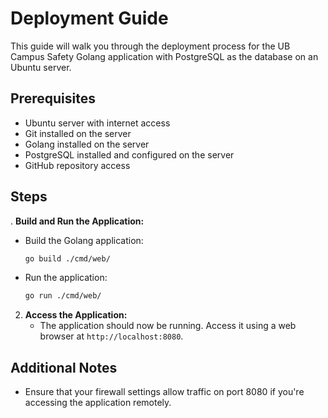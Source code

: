 
# Deployment Guide

This guide will walk you through the deployment process for the UB Campus Safety Golang application with PostgreSQL as the database on an Ubuntu server.

## Prerequisites

- Ubuntu server with internet access
- Git installed on the server
- Golang installed on the server
- PostgreSQL installed and configured on the server
- GitHub repository access

## Steps

. **Build and Run the Application:**
   - Build the Golang application:
     ```bash
     go build ./cmd/web/
     ```
   - Run the application:
     ```bash
     go run ./cmd/web/
     ```

2. **Access the Application:**
   - The application should now be running. Access it using a web browser at `http://localhost:8080`.

## Additional Notes

- Ensure that your firewall settings allow traffic on port 8080 if you're accessing the application remotely.

